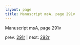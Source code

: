 ```yaml
---
layout: page
title: Manuscript msA, page 291v
---
```


Manuscript msA, page 291v

prev:  [291r](../291r) | next:  [292r](../292r)